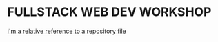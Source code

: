 # FULLSTACK WEB DEV WORKSHOP


[I'm a relative reference to a repository file](https://github.com/inmagik/workshop-its/raw/master/FULLSTACK%20WEB%20DEVELOPMENT.pdf)
